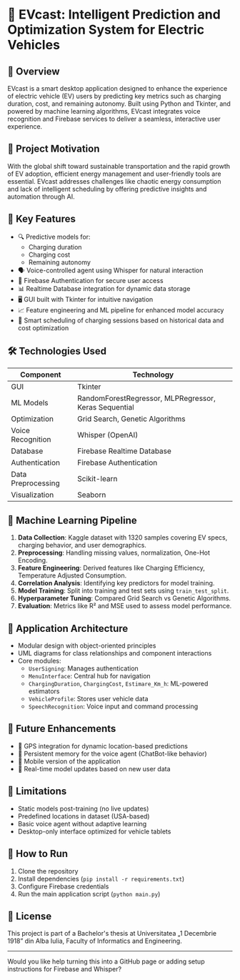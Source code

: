 

# 🚗 EVcast: Intelligent Prediction and Optimization System for Electric Vehicles

## 📘 Overview

EVcast is a smart desktop application designed to enhance the experience of electric vehicle (EV) users by predicting key metrics such as charging duration, cost, and remaining autonomy. Built using Python and Tkinter, and powered by machine learning algorithms, EVcast integrates voice recognition and Firebase services to deliver a seamless, interactive user experience.

## 🎯 Project Motivation

With the global shift toward sustainable transportation and the rapid growth of EV adoption, efficient energy management and user-friendly tools are essential. EVcast addresses challenges like chaotic energy consumption and lack of intelligent scheduling by offering predictive insights and automation through AI.

## 🧠 Key Features

- 🔍 Predictive models for:
  - Charging duration
  - Charging cost
  - Remaining autonomy
- 🗣️ Voice-controlled agent using Whisper for natural interaction
- 🔐 Firebase Authentication for secure user access
- 📊 Realtime Database integration for dynamic data storage
- 🖥️ GUI built with Tkinter for intuitive navigation
- 📈 Feature engineering and ML pipeline for enhanced model accuracy
- 📍 Smart scheduling of charging sessions based on historical data and cost optimization

## 🛠️ Technologies Used

| Component              | Technology                     |
|------------------------|--------------------------------|
| GUI                    | Tkinter                        |
| ML Models              | RandomForestRegressor, MLPRegressor, Keras Sequential |
| Optimization           | Grid Search, Genetic Algorithms |
| Voice Recognition      | Whisper (OpenAI)               |
| Database               | Firebase Realtime Database     |
| Authentication         | Firebase Authentication        |
| Data Preprocessing     | Scikit-learn                   |
| Visualization          | Seaborn                        |

## 🧪 Machine Learning Pipeline

1. **Data Collection**: Kaggle dataset with 1320 samples covering EV specs, charging behavior, and user demographics.
2. **Preprocessing**: Handling missing values, normalization, One-Hot Encoding.
3. **Feature Engineering**: Derived features like Charging Efficiency, Temperature Adjusted Consumption.
4. **Correlation Analysis**: Identifying key predictors for model training.
5. **Model Training**: Split into training and test sets using `train_test_split`.
6. **Hyperparameter Tuning**: Compared Grid Search vs Genetic Algorithms.
7. **Evaluation**: Metrics like R² and MSE used to assess model performance.

## 🧩 Application Architecture

- Modular design with object-oriented principles
- UML diagrams for class relationships and component interactions
- Core modules:
  - `UserSigning`: Manages authentication
  - `MenuInterface`: Central hub for navigation
  - `ChargingDuration`, `ChargingCost`, `Estimare_Km_h`: ML-powered estimators
  - `VehicleProfile`: Stores user vehicle data
  - `SpeechRecognition`: Voice input and command processing

## 🚀 Future Enhancements

- 📍 GPS integration for dynamic location-based predictions
- 🧠 Persistent memory for the voice agent (ChatBot-like behavior)
- 📱 Mobile version of the application
- 🔄 Real-time model updates based on new user data

## 📌 Limitations

- Static models post-training (no live updates)
- Predefined locations in dataset (USA-based)
- Basic voice agent without adaptive learning
- Desktop-only interface optimized for vehicle tablets

## 📂 How to Run

1. Clone the repository
2. Install dependencies (`pip install -r requirements.txt`)
3. Configure Firebase credentials
4. Run the main application script (`python main.py`)

## 📄 License

This project is part of a Bachelor's thesis at Universitatea „1 Decembrie 1918” din Alba Iulia, Faculty of Informatics and Engineering.

---

Would you like help turning this into a GitHub page or adding setup instructions for Firebase and Whisper?
